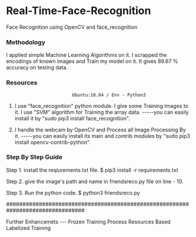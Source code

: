 # Real-Time-Face-Recognition
Face Recognition using OpenCV and face_recognition


### Methodology 

I applied simple Machine Learning Algorithms on it. I scrapped the encodings of known images and Train my model on it. It gives 89.67 % accuracy on testing data.


### Resources 
                             Ubuntu:18.04 / Env - Python3 

1. I use "face_recognition" python module. I give some Training Images to it. I use "SVM" algorithm for Training the array data.
-----you can easily install it by "sudo pip3 install face_recognition".


2. I handle the webcam by OpenCV and Process all Image Processing By it.
-----you can easily install its main and contrib modules by "sudo pip3 install opencv-contrib-python".


### Step By Step Guide 

Step 1. install the reqiurements.txt file.
		$ pip3 install -r requirements.txt

Step 2. give the image's path and name in friendsreco.py file on line - 10.


Step 3. Run the python code.
		$ python3 friendsreco.py


################################################################################


Further Enhancemets --- 
			Frozen Training Process
			Resources Based Labelized Training
